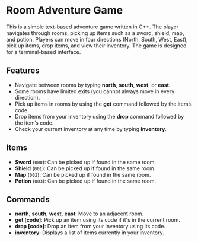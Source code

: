 # Room Adventure Game

This is a simple text-based adventure game written in C++. The player navigates through rooms, picking up items such as a sword, shield, map, and potion. Players can move in four directions (North, South, West, East), pick up items, drop items, and view their inventory. The game is designed for a terminal-based interface.

## Features
- Navigate between rooms by typing **north**, **south**, **west**, or **east**.
- Some rooms have limited exits (you cannot always move in every direction).
- Pick up items in rooms by using the **get** command followed by the item’s code.
- Drop items from your inventory using the **drop** command followed by the item’s code.
- Check your current inventory at any time by typing **inventory**.

## Items
- **Sword** (`000`): Can be picked up if found in the same room.
- **Shield** (`001`): Can be picked up if found in the same room.
- **Map** (`002`): Can be picked up if found in the same room.
- **Potion** (`003`): Can be picked up if found in the same room.

## Commands
- **north**, **south**, **west**, **east**: Move to an adjacent room.
- **get [code]**: Pick up an item using its code if it's in the current room.
- **drop [code]**: Drop an item from your inventory using its code.
- **inventory**: Displays a list of items currently in your inventory.

